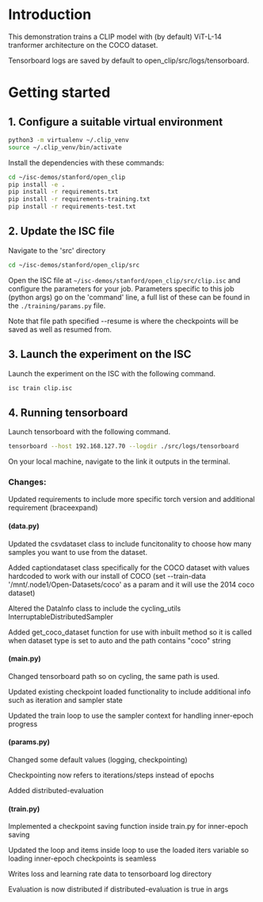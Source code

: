 # Introduction
This demonstration trains a CLIP model with (by default) ViT-L-14 tranformer architecture on the COCO dataset. 

Tensorboard logs are saved by default to open_clip/src/logs/tensorboard.


# Getting started
## 1. Configure a suitable virtual environment

```bash
python3 -m virtualenv ~/.clip_venv
source ~/.clip_venv/bin/activate
```

Install the dependencies with these commands:

```bash
cd ~/isc-demos/stanford/open_clip
pip install -e .
pip install -r requirements.txt
pip install -r requirements-training.txt
pip install -r requirements-test.txt
```

## 2. Update the ISC file
Navigate to the 'src' directory

```bash
cd ~/isc-demos/stanford/open_clip/src
```
Open the ISC file at `~/isc-demos/stanford/open_clip/src/clip.isc` and configure the parameters for your job. Parameters specific to this job (python args) go on the 'command' line, a full list of these can be found in the `./training/params.py` file.

Note that file path specified --resume is where the checkpoints will be saved as well as resumed from.

## 3. Launch the experiment on the ISC
Launch the experiment on the ISC with the following command.

```bash
isc train clip.isc
```

## 4. Running tensorboard
Launch tensorboard with the following command.
```bash
tensorboard --host 192.168.127.70 --logdir ./src/logs/tensorboard
```

On your local machine, navigate to the link it outputs in the terminal.

### Changes:
Updated requirements to include more specific torch version and additional requirement (braceexpand)

#### (data.py)

Updated the csvdataset class to include funcitonality to choose how many samples you want to use from the dataset.

Added captiondataset class specifically for the COCO dataset with values hardcoded to work with our install of COCO (set --train-data '/mnt/.node1/Open-Datasets/coco' as a param and it will use the 2014 coco dataset)

Altered the DataInfo class to include the cycling_utils InterruptableDistributedSampler 

Added get_coco_dataset function for use with inbuilt method so it is called when dataset type is set to auto and the path contains "coco" string

#### (main.py)

Changed tensorboard path so on cycling, the same path is used.

Updated existing checkpoint loaded functionality to include additional info such as iteration and sampler state

Updated the train loop to use the sampler context for handling inner-epoch progress

#### (params.py)

Changed some default values (logging, checkpointing)

Checkpointing now refers to iterations/steps instead of epochs

Added distributed-evaluation

#### (train.py)

Implemented a checkpoint saving function inside train.py for inner-epoch saving

Updated the loop and items inside loop to use the loaded iters variable so loading inner-epoch checkpoints is seamless

Writes loss and learning rate data to tensorboard log directory

Evaluation is now distributed if distributed-evaluation is true in args